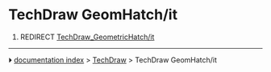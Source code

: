 # TechDraw GeomHatch/it
1.  REDIRECT [TechDraw_GeometricHatch/it](TechDraw_GeometricHatch/it.md)



---
⏵ [documentation index](../README.md) > [TechDraw](TechDraw_Workbench.md) > TechDraw GeomHatch/it
